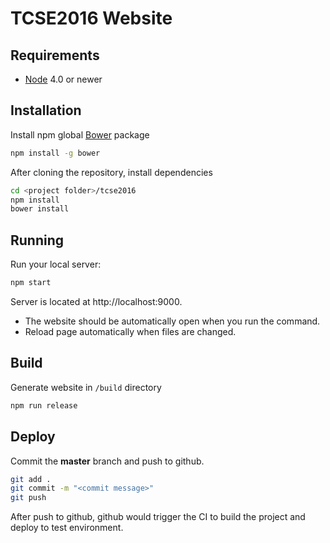 # TCSE2016 Website

## Requirements
- [Node](https://nodejs.org) 4.0 or newer

## Installation
Install npm global [Bower](http://bower.io/) package
```sh
npm install -g bower
```
After cloning the repository, install dependencies
```sh
cd <project folder>/tcse2016
npm install
bower install
```
## Running
Run your local server:
```sh
npm start
```
Server is located at http://localhost:9000.  
- The website should be automatically open when you run the command.
- Reload page automatically when files are changed.

## Build
Generate website in `/build` directory
```sh
npm run release
```

## Deploy
Commit the **master** branch and push to github.
```sh
git add .
git commit -m "<commit message>"
git push
```
After push to github, github would trigger the CI to build the project and deploy to test environment.
